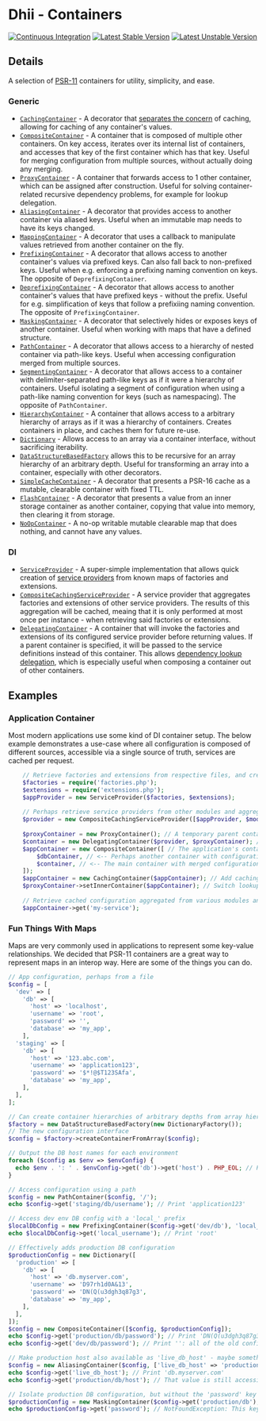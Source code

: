 # Dhii - Containers
[![Continuous Integration](https://github.com/Dhii/containers/actions/workflows/ci.yml/badge.svg)](https://github.com/Dhii/containers/actions/workflows/ci.yml)
[![Latest Stable Version](https://poser.pugx.org/dhii/containers/v)](//packagist.org/packages/dhii/containers)
[![Latest Unstable Version](https://poser.pugx.org/dhii/containers/v/unstable)](//packagist.org/packages/dhii/containers)

## Details
A selection of [PSR-11][] containers for utility, simplicity, and ease.

### Generic
- [`CachingContainer`][] - A decorator that [separates the concern][SoC] of caching, allowing for caching of any container's values.
- [`CompositeContainer`][] - A container that is composed of multiple other containers. On key access, iterates over its internal list of containers, and accesses that key of the first container which has that key. Useful for merging configuration from multiple sources, without actually doing any merging.
- [`ProxyContainer`][] - A container that forwards access to 1 other container, which can be assigned after construction. Useful for solving container-related recursive dependency problems, for example for lookup delegation.
- [`AliasingContainer`][] - A decorator that provides access to another container via aliased keys. Useful when an immutable map needs to have its keys changed.
- [`MappingContainer`][] - A decorator that uses a callback to manipulate values retrieved from another container on the fly.
- [`PrefixingContainer`][] - A decorator that allows access to another container's values via prefixed keys. Can also fall back to non-prefixed keys. Useful when e.g. enforcing a prefixing naming convention on keys. The opposite of `DeprefixingContainer`.
- [`DeprefixingContainer`][] - A decorator that allows access to another container's values that have prefixed keys - without the prefix. Useful for e.g. simplification of keys that follow a prefixiing naming convention. The opposite of `PrefixingContainer`.
- [`MaskingContainer`][] - A decorator that selectively hides or exposes keys of another container. Useful when working with maps that have a defined structure.
- [`PathContainer`][] - A decorator that allows access to a hierarchy of nested container via path-like keys. Useful when accessing configuration merged from multiple sources.
- [`SegmentingContainer`][] - A decorator that allows access to a container with delimiter-separated path-like keys as if it were a hierarchy of containers. Useful isolating a segment of configuration when using a path-like naming convention for keys (such as namespacing). The opposite of `PathContainer`.
- [`HierarchyContainer`][] - A container that allows access to a arbitrary hierarchy of arrays as if it was a hierarchy of containers. Creates containers in place, and caches them for future re-use.
- [`Dictionary`][] - Allows access to an array via a container interface, without sacrificing iterability.
- [`DataStructureBasedFactory`][] allows this to be recursive for an array hierarchy of an arbitrary depth. Useful for transforming an array into a container, especially with other decorators.
- [`SimpleCacheContainer`][] - A decorator that presents a PSR-16 cache as a mutable, clearable container with fixed TTL.
- [`FlashContainer`][] - A decorator that presents a value from an inner storage container as another container, copying that value into memory, then clearing it from storage.
- [`NoOpContainer`][] - A no-op writable mutable clearable map that does nothing, and cannot have any values.

### DI
- [`ServiceProvider`][] - A super-simple implementation that allows quick creation of  [service providers][Service Provider] from known maps of factories and extensions.
- [`CompositeCachingServiceProvider`][] - A service provider that aggregates factories and extensions of other service providers. The results of this aggregation will be cached, meaing that it is only performed at most once per instance - when retrieving said factories or extensions.
- [`DelegatingContainer`][] - A container that will invoke the factories and extensions of its configured service provider before returning values. If a parent container is specified, it will be passed to the service definitions instead of this container. This allows [dependency lookup delegation][DDL], which is especially useful when composing a container out of other containers.

## Examples

### Application Container
Most modern applications use some kind of DI container setup. The below example demonstrates a use-case where all configuration is composed of different sources, accessible via a single source of truth, services are cached per request.

```php
    // Retrieve factories and extensions from respective files, and create a service provider with them
    $factories = require('factories.php');
    $extensions = require('extensions.php');
    $appProvider = new ServiceProvider($factories, $extensions);
    
    // Perhaps retrieve service providers from other modules and aggregate them
    $provider = new CompositeCachingServiceProvider([$appProvider, $moduleProviderA, $moduleProviderB]);
    
    $proxyContainer = new ProxyContainer(); // A temporary parent container for lookup delegation
    $container = new DelegatingContainer($provider, $proxyContainer); // Container with application configuration
    $appContainer = new CompositeContainer([ // The application's container
        $dbContainer, // <-- Perhaps another container with configuration from DB
        $container, // <-- The main container with merged configuration from modules
    ]);
    $appContainer = new CachingContainer($appContainer); // Add caching, so that each service definition is only invoked once
    $proxyContainer->setInnerContainer($appContainer); // Switch lookup to the application's main container, making it available in service definitions
    
    // Retrieve cached configuration aggregated from various modules and other sources, sucha as the database or a remote API
    $appContainer->get('my-service');
```

### Fun Things With Maps
Maps are very commonly used in applications to represent some key-value relationships. We decided that PSR-11 containers are a great way to represent maps in an interop way. Here are some of the things you can do.

```php
// App configuration, perhaps from a file
$config = [
  'dev' => [
    'db' => [
      'host' => 'localhost',
      'username' => 'root',
      'password' => '',
      'database' => 'my_app',
    ],
  'staging' => [
    'db' => [
      'host' => '123.abc.com',
      'username' => 'application123',
      'password' => '$*!@$T123SAfa',
      'database' => 'my_app',
    ],
  ],
];

// Can create container hierarchies of arbitrary depths from array hierarchies
$factory = new DataStructureBasedFactory(new DictionaryFactory());
// The new configuration interface
$config = $factory->createContainerFromArray($config);

// Output the DB host names for each environment
foreach ($config as $env => $envConfig) {
  echo $env . ': ' . $envConfig->get('db')->get('host') . PHP_EOL; // Print 'dev: localhost' then 'staging: 123.abc.com'
}

// Access configuration using a path
$config = new PathContainer($config, '/');
echo $config->get('staging/db/username'); // Print 'application123'

// Access dev env DB config with a 'local_' prefix
$localDbConfig = new PrefixingContainer($config->get('dev/db'), 'local_');
echo $localDbConfig->get('local_username'); // Print 'root'

// Effectively adds production DB configuration
$productionConfig = new Dictionary([
  'production' => [
    'db' => [
      'host' => 'db.myserver.com',
      'username' => 'D97rh1d0A&13',
      'password' => 'DN(Q(u3dgh3q87g3',
      'database' => 'my_app',
    ],
  ],
]);
$config = new CompositeContainer([$config, $productionConfig]);
echo $config->get('production/db/password'); // Print 'DN(Q(u3dgh3q87g3'
echo $config->get('dev/db/password'); // Print '': all of the old configuration is available on this new container

// Make production host also available as 'live_db_host' - maybe something requires it to be at that key, and not in a path
$config = new AliasingContainer($config, ['live_db_host' => 'production/db/host']);
echo $config->get('live_db_host'); // Print 'db.myserver.com'
echo $config->get('production/db/host'); // That value is still accessible by the original full path

// Isolate production DB configuration, but without the 'password' key - perhaps to be passed to the UI, or another untrusted party
$productionConfig = new MaskingContainer($config->get('production/db'), true, ['password' => false]);
echo $productionConfig->get('password'); // NotFoundException: This key does not exist for this container
```


[Service Provider]: https://github.com/container-interop/service-provider/
[Dhii]: https://github.com/Dhii/dhii
[PSR-11]: https://github.com/php-fig/fig-standards/blob/master/accepted/PSR-11-container.md
[SoC]: https://dev.to/xedinunknown/separation-of-concerns-3e7d

[`ServiceProvider`]: src/ServiceProvider.php
[`CompositeCachingServiceProvider`]: src/CompositeCachingServiceProvider.php
[`DelegatingContainer`]: src/DelegatingContainer.php
[`CachingContainer`]: src/CachingContainer.php
[`CompositeContainer`]: src/CompositeContainer.php
[`ProxyContainer`]: src/ProxyContainer.php
[`AliasingContainer`]: src/AliasingContainer.php
[`MappingContainer`]: src/MappingContainer.php
[`PrefixingContainer`]: src/PrefixingContainer.php
[`DeprefixingContainer`]: src/DeprefixingContainer.php
[`MaskingContainer`]: src/MaskingContainer.php
[`PathContainer`]: src/PathContainer.php
[`SegmentingContainer`]: src/SegmentingContainer.php
[`HierarchyContainer`]: src/HierarchyContainer.php
[`Dictionary`]: src/Dictionary.php
[`DataStructureBasedFactory`]: src/DataStructureBasedFactory.php
[`SimpleCacheContainer`]: src/SimpleCacheContainer.php
[`FlashContainer`]: src/FlashContainer.php
[`NoOpContainer`]: src/NoOpContainer.php

[DDL]: https://thecodingmachine.io/psr-11-an-in-depth-view-at-the-delegate-lookup-feature
